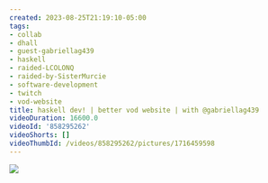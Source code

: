 ```yaml
---
created: 2023-08-25T21:19:10-05:00
tags:
- collab
- dhall
- guest-gabriellag439
- haskell
- raided-LCOLONQ
- raided-by-SisterMurcie
- software-development
- twitch
- vod-website
title: haskell dev! | better vod website | with @gabriellag439
videoDuration: 16600.0
videoId: '858295262'
videoShorts: []
videoThumbId: /videos/858295262/pictures/1716459598
---
```


![](20230826021910.jpg)
